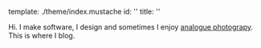 template: ./theme/index.mustache
id: ''
title: ''


Hi. I make software, I design and sometimes I enjoy
<a href="http://www.flickr.com/photos/61913761@N00/"
title="My Flickr Profile">analogue photograpy</a>.
This is where I blog.
